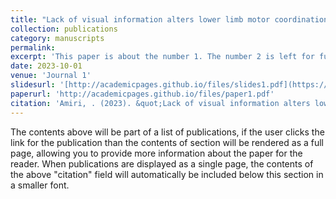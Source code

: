 ```yaml
---
title: "Lack of visual information alters lower limb motor coordination to control center of mass trajectory during walking"
collection: publications
category: manuscripts
permalink: 
excerpt: 'This paper is about the number 1. The number 2 is left for future work.'
date: 2023-10-01
venue: 'Journal 1'
slidesurl: '[http://academicpages.github.io/files/slides1.pdf](https://doi.org/10.1016/j.jbiomech.2023.111650)'
paperurl: 'http://academicpages.github.io/files/paper1.pdf'
citation: 'Amiri, . (2023). &quot;Lack of visual information alters lower limb motor coordination to control center of mass trajectory during walking.&quot; <i>J. Biomechanics</i>. 1(1).'
---
```


The contents above will be part of a list of publications, if the user clicks the link for the publication than the contents of section will be rendered as a full page, allowing you to provide more information about the paper for the reader. When publications are displayed as a single page, the contents of the above "citation" field will automatically be included below this section in a smaller font.
